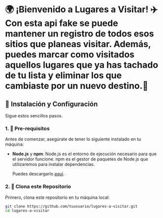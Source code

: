 
# 🌍 ¡Bienvenido a **Lugares a Visitar**! ✈️ Con esta api fake se puede mantener un registro de todos esos sitios que planeas visitar. Además, puedes marcar como visitados aquellos lugares que ya has tachado de tu lista y eliminar los que cambiaste por un nuevo destino.🌟

## 🚀 Instalación y Configuración

Sigue estos sencillos pasos.

### 1. 🧰 Pre-requisitos

Antes de comenzar, asegúrate de tener lo siguiente instalado en tu máquina:

- **Node.js** y **npm**: Node.js es el entorno de ejecución necesario para que el servidor funcione. npm es el gestor de paquetes de Node.js que utilizaremos para instalar dependencias.
  
  Puedes descargarlo [aquí](https://nodejs.org/).

### 2. 📂 Clona este Repositorio

Primero, clona este repositorio en tu máquina local:

```bash
git clone https://github.com/tuusuario/lugares-a-visitar.git
cd lugares-a-visitar
